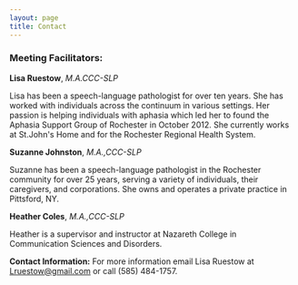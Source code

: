 ```yaml
---
layout: page
title: Contact
---
```


### Meeting Facilitators: 

**Lisa Ruestow**, *M.A.CCC-SLP*

Lisa has been a speech-language pathologist for over ten years. She has worked with individuals across the continuum in various settings. Her passion is helping individuals with aphasia which led her to found the Aphasia Support Group of Rochester in October 2012. She currently works at St.John's Home and for the Rochester Regional Health System.

**Suzanne Johnston**, *M.A.,CCC-SLP*

Suzanne has been a speech-language pathologist in the Rochester community for over 25 years, serving a variety of individuals, their caregivers, and corporations.  She owns and operates a private practice in Pittsford, NY.

**Heather Coles**, *M.A.,CCC-SLP*

Heather is a supervisor and instructor at Nazareth College in Communication Sciences and Disorders.

**Contact Information:** For more information email Lisa Ruestow at [Lruestow@gmail.com](mailto:Lruestow@gmail.com) or call (585) 484-1757.